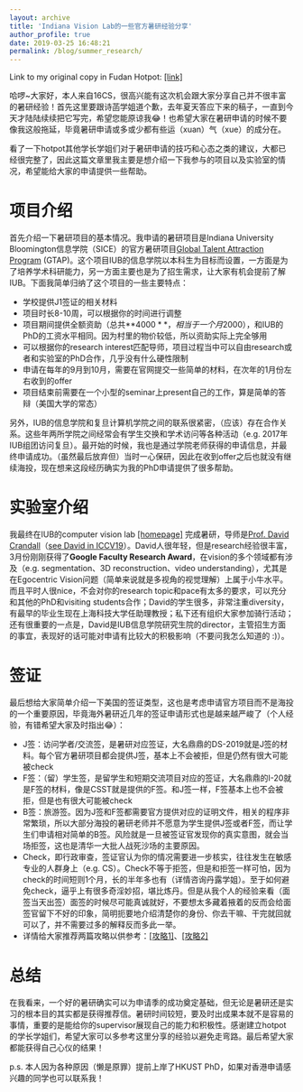 ```yaml
---
layout: archive
title: 'Indiana Vision Lab的一些官方暑研经验分享'
author_profile: true
date: 2019-03-25 16:48:21
permalink: /blog/summer_research/
---
```


Link to my original copy in Fudan Hotpot: [[link]](<https://fdu-hotpot.top/?p=1328>) 

哈啰~大家好，本人来自16CS，很高兴能有这次机会跟大家分享自己并不很丰富的暑研经验！首先这里要跟诗菡学姐道个歉，去年夏天答应下来的稿子，一直到今天才陆陆续续把它写完，希望您能原谅我:joy:！也希望大家在暑研申请的时候不要像我这般拖延，毕竟暑研申请或多或少都有些运（xuan）气（xue）的成分在。

看了一下hotpot其他学长学姐们对于暑研申请的技巧和心态之类的建议，大都已经很完整了，因此这篇文章里我主要是想介绍一下我参与的项目以及实验室的情况，希望能给大家的申请提供一些帮助。



# 项目介绍

首先介绍一下暑研项目的基本情况。我申请的暑研项目是Indiana University Bloomington信息学院（SICE）的官方暑研项目[Global Talent Attraction Program](<https://luddy.indiana.edu/research/student-research/fellowship.html>) (GTAP)。这个项目IUB的信息学院以本科生为目标而设置，一方面是为了培养学术科研能力，另一方面主要也是为了招生需求，让大家有机会提前了解IUB。下面我简单归纳了这个项目的一些主要特点：

- 学校提供J1签证的相关材料
- 项目时长8-10周，可以根据你的时间进行调整
- 项目期间提供全额资助（总共**$4000**，相当于一个月$2000），和IUB的PhD的工资水平相同。因为村里的物价较低，所以资助实际上完全够用
- 可以根据你的research interest匹配导师，项目过程当中可以自由research或者和实验室的PhD合作，几乎没有什么硬性限制
- 申请在每年的9月到10月，需要在官网提交一些简单的材料，在次年的1月份左右收到的offer
- 项目结束前需要在一个小型的seminar上present自己的工作，算是简单的答辩（美国大学的常态）

另外，IUB的信息学院和复旦计算机学院之间的联系很紧密，（应该）存在合作关系。这些年两所学院之间经常会有学生交换和学术访问等各种活动（e.g. 2017年IUB组团访问复旦）。最开始的时候，我也是通过学院老师获得的申请信息，并最终申请成功。（虽然最后放弃但）当时一心保研，因此在收到offer之后也就没有继续海投，现在想来这段经历确实为我的PhD申请提供了很多帮助。



# 实验室介绍

我最终在IUB的computer vision lab [[homepage]](<http://vision.soic.indiana.edu/>) 完成暑研，导师是[Prof. David Crandall](<https://homes.luddy.indiana.edu/djcran/>)（[see David in ICCV19](<https://www.youtube.com/watch?v=xzygVl7ZncQ&t=4996s>)）。David人很年轻，但是research经验很丰富，3月份刚刚获得了**Google Faculty Research Award**，在vision的多个领域都有涉及（e.g. segmentation、3D reconstruction、video understanding），尤其是在Egocentric Vision问题（简单来说就是多视角的视觉理解）上属于小牛水平。而且平时人很nice，不会对你的research topic和pace有太多的要求，可以充分和其他的PhD和visiting students合作；David的学生很多，非常注重diversity，有最早的毕业生现在上海科技大学任助理教授；私下还有组织大家参加骑行活动；还有很重要的一点是，David是IUB信息学院研究生院的director，主管招生方面的事宜，表现好的话可能对申请有比较大的积极影响（不要问我怎么知道的 :)）。



# 签证

最后想给大家简单介绍一下美国的签证类型，这也是考虑申请官方项目而不是海投的一个重要原因，毕竟海外暑研近几年的签证申请形式也是越来越严峻了（个人经验，有错希望大家及时指出:joy:）：

- J签：访问学者/交流签，是暑研对应签证，大名鼎鼎的DS-2019就是J签的材料。每个官方暑研项目都会提供J签，基本上不会被拒，但是仍然有很大可能被check
- F签：（留）学生签，是留学生和短期交流项目对应的签证，大名鼎鼎的I-20就是F签的材料，像是CSST就是提供的F签。和J签一样，F签基本上也不会被拒，但是也有很大可能被check
- B签：旅游签。因为J签和F签都需要官方提供对应的证明文件，相关的程序非常繁琐，所以大部分海投的暑研老师并不愿意为学生提供J签或者F签，而让学生们申请相对简单的B签。风险就是一旦被签证官发现你的真实意图，就会当场拒签，这也是清华一大批人战死沙场的主要原因。
- Check，即行政审查，签证官认为你的情况需要进一步核实，往往发生在敏感专业的人群身上（e.g. CS）。Check不等于拒签，但是和拒签一样可怕，因为check的时间短则1个月，长的半年多也有（详情咨询丹露学姐）。至于如何避免check，逼乎上有很多奇淫妙招，堪比炼丹。但是从我个人的经验来看（面签当天出签）面签的时候尽可能真诚就好，不要想太多藏着掖着的反而会给面签官留下不好的印象，简明扼要地介绍清楚你的身份、你去干嘛、干完就回就可以了，并不需要过多的解释反而多此一举。
- 详情给大家推荐两篇攻略以供参考：[[攻略1]](<https://zhuanlan.zhihu.com/p/20801690>)、[[攻略2]](<https://kaichen1998.github.io/blog/first_us_visa/>)



# 总结

在我看来，一个好的暑研确实可以为申请季的成功奠定基础，但无论是暑研还是实习的根本目的其实都是获得推荐信。暑研时间较短，要及时出成果本就不是容易的事情，重要的是能给你的supervisor展现自己的能力和积极性。感谢建立hotpot的学长学姐们，希望大家可以多参考这里分享的经验以避免走弯路。最后希望大家都能获得自己心仪的结果！

p.s. 本人因为各种原因（懒是原罪）提前上岸了HKUST PhD，如果对香港申请感兴趣的同学也可以联系我！